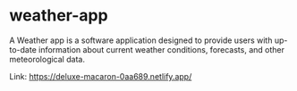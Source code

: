 # weather-app
A Weather app is a software application designed to provide users with up-to-date information about current weather conditions, forecasts, and other meteorological data. 

Link: https://deluxe-macaron-0aa689.netlify.app/
